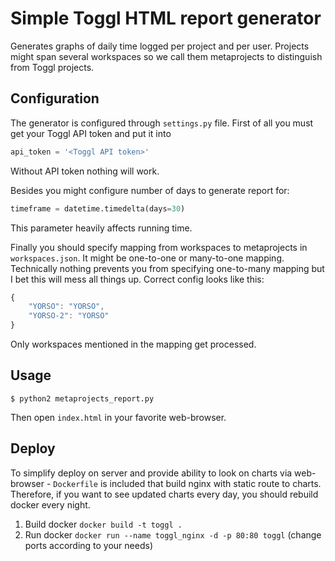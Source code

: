 # Simple Toggl HTML report generator

Generates graphs of daily time logged per project and per user.
Projects might span several workspaces so we call them metaprojects to distinguish from Toggl projects.


## Configuration

The generator is configured through `settings.py` file.
First of all you must get your Toggl API token and put it into
```py
api_token = '<Toggl API token>'
```
Without API token nothing will work.

Besides you might configure number of days to generate report for:
```py
timeframe = datetime.timedelta(days=30)
```
This parameter heavily affects running time.

Finally you should specify mapping from workspaces to metaprojects in `workspaces.json`. It might be
one-to-one or many-to-one mapping. Technically nothing prevents you from specifying
one-to-many mapping but I bet this will mess all things up. Correct config looks like this:
```js
{
    "YORSO": "YORSO",
    "YORSO-2": "YORSO"
}
```
Only workspaces mentioned in the mapping get processed.


## Usage

```
$ python2 metaprojects_report.py
```

Then open `index.html` in your favorite web-browser.

## Deploy
To simplify deploy on server and provide ability to look on charts via web-browser - `Dockerfile` is included
 that build nginx with static route to charts. Therefore, if you want to see updated charts every day,
 you should rebuild docker every night.
 1. Build docker `docker build -t toggl .`
 2. Run docker `docker run --name toggl_nginx -d -p 80:80 toggl` (change ports according to your needs)
